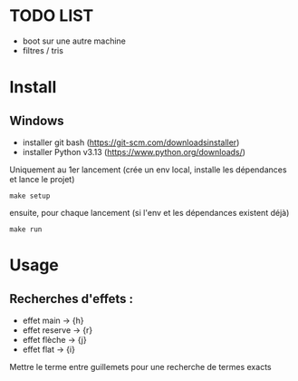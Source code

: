 # TODO LIST

- boot sur une autre machine
- filtres / tris

# Install

## Windows

- installer git bash (https://git-scm.com/downloadsinstaller)
- installer Python v3.13 (https://www.python.org/downloads/)

Uniquement au 1er lancement (crée un env local, installe les dépendances et lance le projet)

    make setup

ensuite, pour chaque lancement (si l'env et les dépendances existent déjà)

    make run

# Usage

## Recherches d'effets :

- effet main -> {h}
- effet reserve -> {r}
- effet flèche -> {j}
- effet flat -> {i}

Mettre le terme entre guillemets pour une recherche de termes exacts
